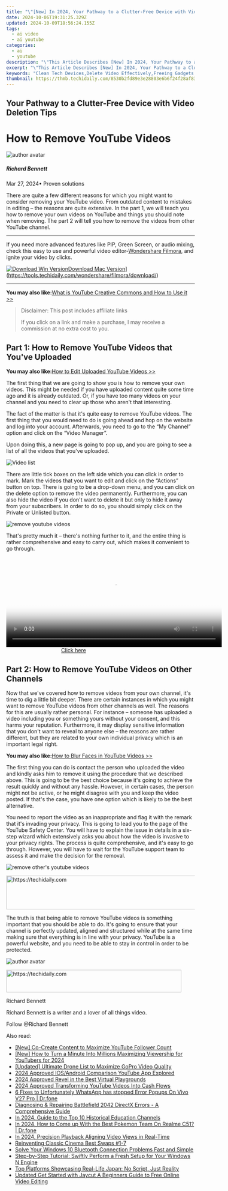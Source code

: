 ```yaml
---
title: "\"[New] In 2024, Your Pathway to a Clutter-Free Device with Video Deletion Tips\""
date: 2024-10-06T19:31:25.329Z
updated: 2024-10-09T18:56:24.155Z
tags:
  - ai video
  - ai youtube
categories:
  - ai
  - youtube
description: "\"This Article Describes [New] In 2024, Your Pathway to a Clutter-Free Device with Video Deletion Tips\""
excerpt: "\"This Article Describes [New] In 2024, Your Pathway to a Clutter-Free Device with Video Deletion Tips\""
keywords: "Clean Tech Devices,Delete Video Effectively,Freeing Gadgets Space,No More Clutter Screen,Streamlined Device Use,Efficient File Removal,Clear Digital Device"
thumbnail: https://thmb.techidaily.com/8530b2fd89e3e28803e6b6f24f28af836c48a65e9da7986f6cee296d3fed5998.jpg
---
```


## Your Pathway to a Clutter-Free Device with Video Deletion Tips

# How to Remove YouTube Videos

![author avatar](https://images.wondershare.com/filmora/article-images/richard-bennett.jpg)

##### Richard Bennett

 Mar 27, 2024• Proven solutions

 There are quite a few different reasons for which you might want to consider removing your YouTube video. From outdated content to mistakes in editing – the reasons are quite extensive. In the part 1, we will teach you how to remove your own videos on YouTube and things you should note when removing. The part 2 will tell you how to remove the videos from other YouTube channel.

---

 If you need more advanced features like PIP, Green Screen, or audio mixing, check this easy to use and powerful video editor-[Wondershare Filmora](https://tools.techidaily.com/wondershare/filmora/download/), and ignite your video by clicks.

[![Download Win Version](https://images.wondershare.com/filmora/guide/download-btn-win.jpg)](https://tools.techidaily.com/wondershare/filmora/download/)[Download Mac Version](https://images.wondershare.com/filmora/guide/download-btn-mac.jpg)](https://tools.techidaily.com/wondershare/filmora/download/)

---

**You may also like:**[What is YouTube Creative Commons and How to Use it >>](https://tools.techidaily.com/wondershare/filmora/download/)

>  Disclaimer: This post includes affiliate links
>
>  If you click on a link and make a purchase, I may receive a commission at no extra cost to you.
>

## Part 1: How to Remove YouTube Videos that You've Uploaded

**You may also like:**[How to Edit Uploaded YouTube Videos >>](https://tools.techidaily.com/wondershare/filmora/download/)

 The first thing that we are going to show you is how to remove your own videos. This might be needed if you have uploaded content quite some time ago and it is already outdated. Or, if you have too many videos on your channel and you need to clear up those who aren't that interesting.

 The fact of the matter is that it's quite easy to remove YouTube videos. The first thing that you would need to do is going ahead and hop on the website and log into your account. Afterwards, you need to go to the “My Channel” option and click on the “Video Manager”.

 Upon doing this, a new page is going to pop up, and you are going to see a list of all the videos that you've uploaded.

![Video list](https://images.wondershare.com/filmora/article-images/edit-youtube-video-basic-description-3.jpg)

 There are little tick boxes on the left side which you can click in order to mark. Mark the videos that you want to edit and click on the “Actions” button on top. There is going to be a drop-down menu, and you can click on the delete option to remove the video permanently. Furthermore, you can also hide the video if you don't want to delete it but only to hide it away from your subscribers. In order to do so, you should simply click on the Private or Unlisted button.

![remove youtube videos](https://images.wondershare.com/how-to-remove-youtube-videos.jpg)

 That's pretty much it – there's nothing further to it, and the entire thing is rather comprehensive and easy to carry out, which makes it convenient to go through.

<!-- affiliate ads begin -->
<span id="1983549">
					<video width="576" height="240" style="cursor:pointer"
           poster="//a.impactradius-go.com/display-clicktoplayimage/1983549.png"
           onclick="if(!this.playClicked){this.play();this.setAttribute('controls',true);this.playClicked=true;}">
	   <source src="//a.impactradius-go.com/display-ad/22993-1983549">
	   <img src="//a.impactradius-go.com/display-clicktoplayimage/1983549.png" style="border: none; height: 100%; width: 100%; object-fit: contain">
	</video>
	<div style="width:360px;text-align:center"><a href="javascript:window.open(decodeURIComponent('https%3A%2F%2Fhomestyler.sjv.io%2Fc%2F5597632%2F1983549%2F22993'), '_blank');void(0);">Click here</a></div>
</span>
<img height="0" width="0" src="https://imp.pxf.io/i/5597632/1983549/22993" style="position:absolute;visibility:hidden;" border="0" />
<!-- affiliate ads end -->

## Part 2: How to Remove YouTube Videos on Other Channels

 Now that we've covered how to remove videos from your own channel, it's time to dig a little bit deeper. There are certain instances in which you might want to remove YouTube videos from other channels as well. The reasons for this are usually rather personal. For instance – someone has uploaded a video including you or something yours without your consent, and this harms your reputation. Furthermore, it may display sensitive information that you don't want to reveal to anyone else – the reasons are rather different, but they are related to your own individual privacy which is an important legal right.

**You may also like:**[How to Blur Faces in YouTube Videos >>](https://tools.techidaily.com/wondershare/filmora/download/)

 The first thing you can do is contact the person who uploaded the video and kindly asks him to remove it using the procedure that we described above. This is going to be the best choice because it's going to achieve the result quickly and without any hassle. However, in certain cases, the person might not be active, or he might disagree with you and keep the video posted. If that's the case, you have one option which is likely to be the best alternative.

 You need to report the video as an inappropriate and flag it with the remark that it's invading your privacy. This is going to lead you to the page of the YouTube Safety Center. You will have to explain the issue in details in a six-step wizard which extensively asks you about how the video is invasive to your privacy rights. The process is quite comprehensive, and it's easy to go through. However, you will have to wait for the YouTube support team to assess it and make the decision for the removal.

![remove other's youtube videos](https://images.wondershare.com/filmora/article-images/remove-youtube-videos-1.jpg)

<!-- affiliate ads begin -->
<a href="https://laganoo.pxf.io/c/5597632/1528688/16446" target="_top" id="1528688">
  <img src="//a.impactradius-go.com/display-ad/16446-1528688" border="0" alt="https://techidaily.com" width="728" height="90"/>
</a>
<img height="0" width="0" src="https://laganoo.pxf.io/i/5597632/1528688/16446" style="position:absolute;visibility:hidden;" border="0" />
<!-- affiliate ads end -->

 The truth is that being able to remove YouTube videos is something important that you should be able to do. It's going to ensure that your channel is perfectly updated, aligned and structured while at the same time making sure that everything is in line with your privacy. YouTube is a powerful website, and you need to be able to stay in control in order to be protected.

![author avatar](https://images.wondershare.com/filmora/article-images/richard-bennett.jpg)

<!-- affiliate ads begin -->
<a href="https://bluettius.sjv.io/c/5597632/2139122/17108" target="_top" id="2139122">
  <img src="//a.impactradius-go.com/display-ad/17108-2139122" border="0" alt="https://techidaily.com" width="468" height="60"/>
</a>
<img height="0" width="0" src="https://bluettius.sjv.io/i/5597632/2139122/17108" style="position:absolute;visibility:hidden;" border="0" />
<!-- affiliate ads end -->

Richard Bennett

Richard Bennett is a writer and a lover of all things video.

Follow @Richard Bennett

<ins class="adsbygoogle"
     style="display:block"
     data-ad-format="autorelaxed"
     data-ad-client="ca-pub-7571918770474297"
     data-ad-slot="1223367746"></ins>

<ins class="adsbygoogle"
     style="display:block"
     data-ad-client="ca-pub-7571918770474297"
     data-ad-slot="8358498916"
     data-ad-format="auto"
     data-full-width-responsive="true"></ins>

<span class="atpl-alsoreadstyle">Also read:</span>
<div><ul>
<li><a href="https://youtube-lab.techidaily.com/o-create-content-to-maximize-youtube-follower-count/"><u>[New] Co-Create Content to Maximize YouTube Follower Count</u></a></li>
<li><a href="https://youtube-lab.techidaily.com/ow-to-turn-a-minute-into-millions-maximizing-viewership-for-youtubers-for-2024/"><u>[New] How to Turn a Minute Into Millions Maximizing Viewership for YouTubers for 2024</u></a></li>
<li><a href="https://fox-hovers.techidaily.com/updated-ultimate-drone-list-to-maximize-gopro-video-quality/"><u>[Updated] Ultimate Drone List to Maximize GoPro Video Quality</u></a></li>
<li><a href="https://youtube-lab.techidaily.com/approved-iosandroid-comparison-youtube-app-explored/"><u>2024 Approved IOS/Android Comparison YouTube App Explored</u></a></li>
<li><a href="https://screen-recording.techidaily.com/2024-approved-revel-in-the-best-virtual-playgrounds/"><u>2024 Approved Revel in the Best Virtual Playgrounds</u></a></li>
<li><a href="https://youtube-lab.techidaily.com/approved-transforming-youtube-videos-into-cash-flows/"><u>2024 Approved Transforming YouTube Videos Into Cash Flows</u></a></li>
<li><a href="https://howto.techidaily.com/6-fixes-to-unfortunately-whatsapp-has-stopped-error-popups-on-vivo-v27-pro-drfone-by-drfone-fix-android-problems-fix-android-problems/"><u>6 Fixes to Unfortunately WhatsApp has stopped Error Popups On Vivo V27 Pro | Dr.fone</u></a></li>
<li><a href="https://win-blog.techidaily.com/diagnosing-and-repairing-battlefield-2042-directx-errors-a-comprehensive-guide/"><u>Diagnosing & Repairing Battlefield 2042 DirectX Errors - A Comprehensive Guide</u></a></li>
<li><a href="https://youtube-lab.techidaily.com/24-guide-to-the-top-10-historical-education-channels/"><u>In 2024, Guide to the Top 10 Historical Education Channels</u></a></li>
<li><a href="https://pokemon-go-android.techidaily.com/in-2024-how-to-come-up-with-the-best-pokemon-team-on-realme-c51-drfone-by-drfone-virtual-android/"><u>In 2024, How to Come up With the Best Pokemon Team On Realme C51? | Dr.fone</u></a></li>
<li><a href="https://youtube-lab.techidaily.com/24-precision-playback-aligning-video-views-in-real-time/"><u>In 2024, Precision Playback Aligning Video Views in Real-Time</u></a></li>
<li><a href="https://youtube-lab.techidaily.com/enting-classic-cinema-best-swaps-1-7/"><u>Reinventing Classic Cinema Best Swaps #1-7</u></a></li>
<li><a href="https://win-howtos.techidaily.com/solve-your-windows-10-bluetooth-connection-problems-fast-and-simple/"><u>Solve Your Windows 10 Bluetooth Connection Problems Fast and Simple</u></a></li>
<li><a href="https://tech-renaissance.techidaily.com/step-by-step-tutorial-swiftly-perform-a-fresh-setup-for-your-windows-n-engine/"><u>Step-by-Step Tutorial: Swiftly Perform a Fresh Setup for Your Windows N Engine</u></a></li>
<li><a href="https://win11.techidaily.com/top-platforms-showcasing-real-life-japan-no-script-just-reality/"><u>Top Platforms Showcasing Real-Life Japan: No Script, Just Reality</u></a></li>
<li><a href="https://ai-driven-video-production.techidaily.com/updated-get-started-with-jaycut-a-beginners-guide-to-free-online-video-editing/"><u>Updated Get Started with Jaycut A Beginners Guide to Free Online Video Editing</u></a></li>
</ul></div>

